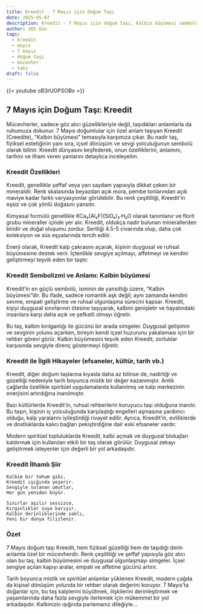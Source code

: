 ```yaml
---
title: Kreedit - 7 Mayıs için Doğum Taşı
date: 2025-05-07
description: Kreedit - 7 Mayıs için doğum taşı, Kalbin büyümesi sembolü. Bu özel taşın derin anlamını öğrenin.
author: 365 Gün
tags:
  - kreedit
  - mayıs
  - 7 mayıs
  - doğum taşı
  - mücevher
  - takı
draft: false
---
```


{{< youtube oB3rUOPSOBo >}}


## 7 Mayıs için Doğum Taşı: Kreedit

Mücevherler, sadece göz alıcı güzellikleriyle değil, taşıdıkları anlamlarla da ruhumuza dokunur. 7 Mayıs doğumlular için özel anlam taşıyan Kreedit (Creedite), "Kalbin büyümesi" temasıyla karşımıza çıkar. Bu nadir taş, fiziksel estetiğinin yanı sıra, içsel dönüşüm ve sevgi yolculuğunun sembolü olarak bilinir. Kreedit dünyasını keşfederek, onun özelliklerini, anlamını, tarihini ve ilham veren yanlarını detaylıca inceleyelim.

### Kreedit Özellikleri

Kreedit, genellikle şeffaf veya yarı saydam yapısıyla dikkat çeken bir mineraldir. Renk skalasında beyazdan açık mora, pembe tonlarından açık maviye kadar farklı varyasyonlar görülebilir. Bu renk çeşitliliği, Kreedit'in eşsiz ve çok yönlü doğasını yansıtır.

Kimyasal formülü genellikle KCa₂(Al₂F)(SiO₄)₃·H₂O olarak tanımlanır ve florit grubu mineraller içinde yer alır. Kreedit, oldukça nadir bulunan minerallerden biridir ve doğal oluşumu zordur. Sertliği 4.5-5 civarında olup, daha çok koleksiyon ve süs eşyalarında tercih edilir.

Enerji olarak, Kreedit kalp çakrasını açarak, kişinin duygusal ve ruhsal büyümesine destek verir. İçtenlikle sevgiye açılmayı, affetmeyi ve kendini geliştirmeyi teşvik eden bir taştır.

### Kreedit Sembolizmi ve Anlamı: Kalbin büyümesi

Kreedit’in en güçlü sembolü, isminin de yansıttığı üzere, “Kalbin büyümesi”dir. Bu ifade, sadece romantik aşk değil; aynı zamanda kendini sevme, empati geliştirme ve ruhsal olgunlaşma sürecini kapsar. Kreedit, kişiyi duygusal sınırlarının ötesine taşıyarak, kalbini genişletir ve hayatındaki insanlara karşı daha açık ve şefkatli olmayı öğretir.

Bu taş, kalbin kırılganlığı ile gücünü bir arada simgeler. Duygusal gelişimin ve sevginin yolunu açarken, bireyin kendi içsel huzurunu yakalaması için bir rehber görevi görür. Kalbin büyümesini teşvik eden Kreedit, zorluklar karşısında sevgiyle direnç göstermeyi öğretir.

### Kreedit ile İlgili Hikayeler (efsaneler, kültür, tarih vb.)

Kreedit, diğer doğum taşlarına kıyasla daha az bilinse de, nadirliği ve güzelliği nedeniyle tarih boyunca mistik bir değer kazanmıştır. Antik çağlarda özellikle spiritüel uygulamalarda kullanılmış ve kalp merkezinin enerjisini artırdığına inanılmıştır.

Bazı kültürlerde Kreedit’in, ruhsal rehberlerin koruyucu taşı olduğuna inanılır. Bu taşın, kişinin iç yolculuğunda karşılaştığı engelleri aşmasına yardımcı olduğu, kalp yaralarını iyileştirdiği rivayet edilir. Ayrıca, Kreedit’in, evliliklerde ve dostluklarda kalıcı bağları pekiştirdiğine dair eski efsaneler vardır.

Modern spiritüel topluluklarda Kreedit, kalbi açmak ve duygusal blokajları kaldırmak için kullanılan etkili bir taş olarak görülür. Duygusal zekayı geliştirmek isteyenler için değerli bir yol arkadaşıdır.

### Kreedit İlhamlı Şiir

```
Kalbim bir tohum gibi,
Kreedit ışığında yeşerir.
Sevgiyle sulanan umutlar,
Her gün yeniden büyür.

Sınırlar aşılır sessizce,
Kırgınlıklar suya karışır.
Kalbin derinliklerinde saklı,
Yeni bir dünya filizlenir.
```

### Özet

7 Mayıs doğum taşı Kreedit, hem fiziksel güzelliği hem de taşıdığı derin anlamla özel bir mücevherdir. Renk çeşitliliği ve şeffaf yapısıyla göz alıcı olan bu taş, kalbin büyümesini ve duygusal olgunlaşmayı simgeler. İçsel sevgiye açılan kapıyı aralar, empati ve affetme gücünü artırır.

Tarih boyunca mistik ve spiritüel anlamlar yüklenen Kreedit, modern çağda da kişisel dönüşüm yolunda bir rehber olarak değerini koruyor. 7 Mayıs’ta doğanlar için, bu taş kalplerini büyütmek, ilişkilerini derinleştirmek ve yaşamlarında daha fazla sevgiyle ilerlemek için mükemmel bir yol arkadaşıdır. Kalbinizin ışığında parlamanız dileğiyle...